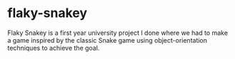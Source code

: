 flaky-snakey
============

Flaky Snakey is a first year university project I done where we had to make a game inspired by the classic Snake game using object-orientation techniques to achieve the goal.
